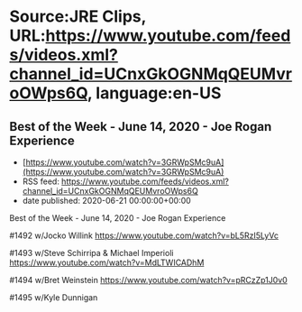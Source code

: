 # Source:JRE Clips, URL:https://www.youtube.com/feeds/videos.xml?channel_id=UCnxGkOGNMqQEUMvroOWps6Q, language:en-US

## Best of the Week - June 14, 2020 - Joe Rogan Experience
 - [https://www.youtube.com/watch?v=3GRWpSMc9uA](https://www.youtube.com/watch?v=3GRWpSMc9uA)
 - RSS feed: https://www.youtube.com/feeds/videos.xml?channel_id=UCnxGkOGNMqQEUMvroOWps6Q
 - date published: 2020-06-21 00:00:00+00:00

Best of the Week - June 14, 2020 - Joe Rogan Experience

#1492 w/Jocko Willink
https://www.youtube.com/watch?v=bL5RzI5LyVc

#1493 w/Steve Schirripa & Michael Imperioli
https://www.youtube.com/watch?v=MdLTWICADhM

#1494 w/Bret Weinstein
https://www.youtube.com/watch?v=pRCzZp1J0v0

#1495 w/Kyle Dunnigan

